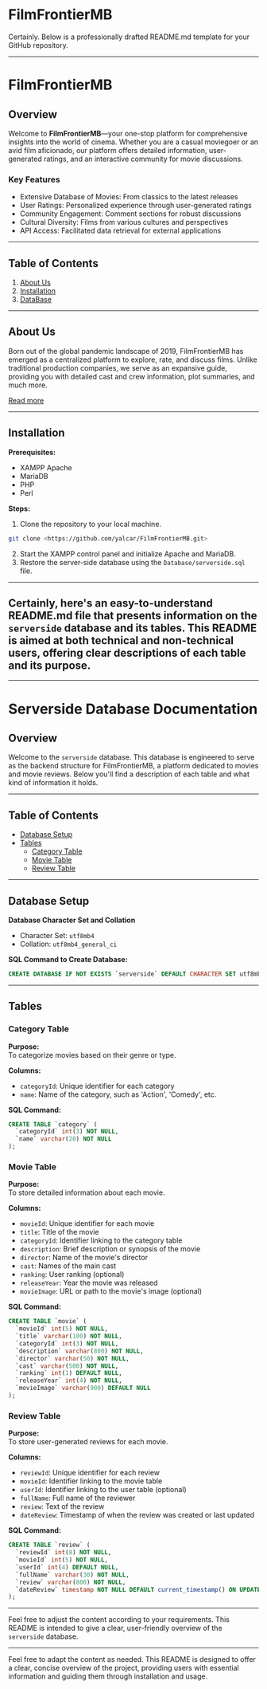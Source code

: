 # FilmFrontierMB
Certainly. Below is a professionally drafted README.md template for your GitHub repository.

---

# FilmFrontierMB

## Overview

Welcome to **FilmFrontierMB**—your one-stop platform for comprehensive insights into the world of cinema. Whether you are a casual moviegoer or an avid film aficionado, our platform offers detailed information, user-generated ratings, and an interactive community for movie discussions.

### Key Features
- Extensive Database of Movies: From classics to the latest releases
- User Ratings: Personalized experience through user-generated ratings
- Community Engagement: Comment sections for robust discussions
- Cultural Diversity: Films from various cultures and perspectives
- API Access: Facilitated data retrieval for external applications

---

## Table of Contents
1. [About Us](#about-us)
2. [Installation](#installation)
3. [DataBase](#database)

---

## About Us
Born out of the global pandemic landscape of 2019, FilmFrontierMB has emerged as a centralized platform to explore, rate, and discuss films. Unlike traditional production companies, we serve as an expansive guide, providing you with detailed cast and crew information, plot summaries, and much more.

[Read more](#)

---

## Installation

**Prerequisites:**
- XAMPP Apache
- MariaDB
- PHP
- Perl

**Steps:**
1. Clone the repository to your local machine.
```bash
git clone <https://github.com/yalcar/FilmFrontierMB.git>
```
2. Start the XAMPP control panel and initialize Apache and MariaDB.
3. Restore the server-side database using the `Database/serverside.sql` file.

---

## Certainly, here's an easy-to-understand README.md file that presents information on the `serverside` database and its tables. This README is aimed at both technical and non-technical users, offering clear descriptions of each table and its purpose. 

---

# Serverside Database Documentation

## Overview

Welcome to the `serverside` database. This database is engineered to serve as the backend structure for FilmFrontierMB, a platform dedicated to movies and movie reviews. Below you'll find a description of each table and what kind of information it holds.

---

## Table of Contents
- [Database Setup](#database-setup)
- [Tables](#tables)
    - [Category Table](#category-table)
    - [Movie Table](#movie-table)
    - [Review Table](#review-table)

---

## Database Setup

**Database Character Set and Collation**
- Character Set: `utf8mb4`
- Collation: `utf8mb4_general_ci`

**SQL Command to Create Database:**
```sql
CREATE DATABASE IF NOT EXISTS `serverside` DEFAULT CHARACTER SET utf8mb4 COLLATE utf8mb4_general_ci;
```

---

## Tables

### Category Table

**Purpose:**  
To categorize movies based on their genre or type.

**Columns:**
- `categoryId`: Unique identifier for each category
- `name`: Name of the category, such as 'Action', 'Comedy', etc.

**SQL Command:**
```sql
CREATE TABLE `category` (
  `categoryId` int(3) NOT NULL,
  `name` varchar(20) NOT NULL
);
```

### Movie Table

**Purpose:**  
To store detailed information about each movie.

**Columns:**
- `movieId`: Unique identifier for each movie
- `title`: Title of the movie
- `categoryId`: Identifier linking to the category table
- `description`: Brief description or synopsis of the movie
- `director`: Name of the movie's director
- `cast`: Names of the main cast
- `ranking`: User ranking (optional)
- `releaseYear`: Year the movie was released
- `movieImage`: URL or path to the movie's image (optional)

**SQL Command:**
```sql
CREATE TABLE `movie` (
  `movieId` int(5) NOT NULL,
  `title` varchar(100) NOT NULL,
  `categoryId` int(3) NOT NULL,
  `description` varchar(800) NOT NULL,
  `director` varchar(50) NOT NULL,
  `cast` varchar(500) NOT NULL,
  `ranking` int(1) DEFAULT NULL,
  `releaseYear` int(4) NOT NULL,
  `movieImage` varchar(900) DEFAULT NULL
);
```

### Review Table

**Purpose:**  
To store user-generated reviews for each movie.

**Columns:**
- `reviewId`: Unique identifier for each review
- `movieId`: Identifier linking to the movie table
- `userId`: Identifier linking to the user table (optional)
- `fullName`: Full name of the reviewer
- `review`: Text of the review
- `dateReview`: Timestamp of when the review was created or last updated

**SQL Command:**
```sql
CREATE TABLE `review` (
  `reviewId` int(8) NOT NULL,
  `movieId` int(5) NOT NULL,
  `userId` int(4) DEFAULT NULL,
  `fullName` varchar(30) NOT NULL,
  `review` varchar(800) NOT NULL,
  `dateReview` timestamp NOT NULL DEFAULT current_timestamp() ON UPDATE current_timestamp()
);
```
---

Feel free to adjust the content according to your requirements. This README is intended to give a clear, user-friendly overview of the `serverside` database.

---

Feel free to adapt the content as needed. This README is designed to offer a clear, concise overview of the project, providing users with essential information and guiding them through installation and usage.
